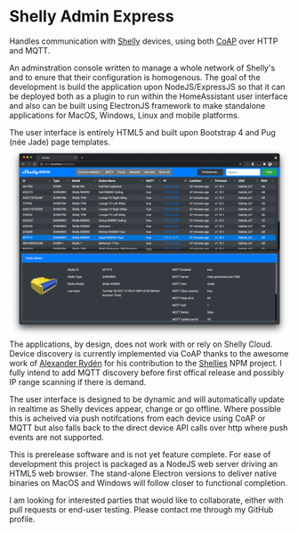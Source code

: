 # Shelly Admin Express

Handles communication with [Shelly](https://shelly.cloud) devices, using both
[CoAP](http://coap.technology) over HTTP and MQTT.

An adminstration console written to manage a whole network of Shelly's and to enure that their configuration is homogenous. The goal of the development is build the application upon NodeJS/ExpressJS so that it can be deployed both as a plugin to run within the HomeAssistant user interface and also can be built using ElectronJS framework to make standalone applications for MacOS, Windows, Linux and mobile platforms.

The user interface is  entirely HTML5 and built upon Bootstrap 4 and Pug (née Jade) page templates.
![Early Shelly Admin UI Preview]('doc/../doc/images/shelly-admin-screenshot.png)
The applications, by design, does not work with or rely on Shelly Cloud. Device discovery is currently implemented via CoAP thanks to the awesome work of [Alexander Rydén](https://github.com/alexryd) for his contribution to the [Shellies](https://github.com/alexryd/node-shellies) NPM project. I fully intend to add MQTT discovery before first offical release and possibly IP range scanning if there is demand.

The user interface is designed to be dynamic and will automatically update in realtime as Shelly devices appear, change or go offline. Where possible this is acheived via push notifcations from each device using CoAP or MQTT but also falls back to the direct device API calls over http where push events are not supported.

This is prerelease software and is not yet feature complete. For ease of development this project is packaged as a NodeJS web server driving an HTML5 web browser. The stand-alone Electron versions to deliver native binaries on MacOS and Windows will follow closer to functional completion.

I am looking for interested parties that would like to collaborate, either with pull requests or end-user testing. Please contact me through my GitHub profile.
